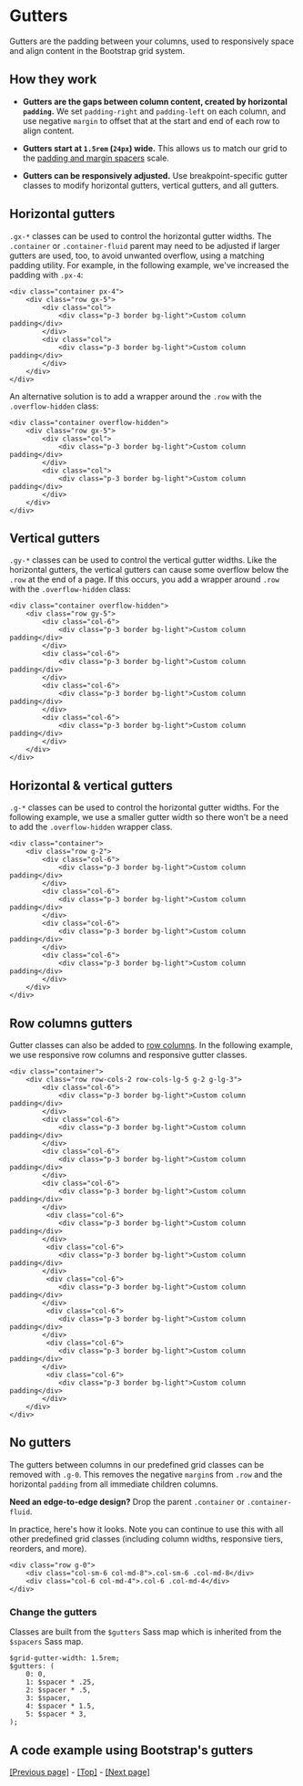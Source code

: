 # Gutters

Gutters are the padding between your columns, used to responsively space and align content in the Bootstrap grid system.

## How they work

* **Gutters are the gaps between column content, created by horizontal `padding`.** We set `padding-right` and `padding-left` on each column, and use negative `margin` to offset that at the start and end of each row to align content.

* **Gutters start at `1.5rem` (`24px`) wide.** This allows us to match our grid to the [padding and margin spacers](https://github.com/AndrewSRea/My_Learning_Port/tree/main/Bootstrap/Utilities/Spacing#spacing) scale.

* **Gutters can be responsively adjusted.** Use breakpoint-specific gutter classes to modify horizontal gutters, vertical gutters, and all gutters.

## Horizontal gutters

`.gx-*` classes can be used to control the horizontal gutter widths. The `.container` or `.container-fluid` parent may need to be adjusted if larger gutters are used, too, to avoid unwanted overflow, using a matching padding utility. For example, in the following example, we've increased the padding with `.px-4`:
```
<div class="container px-4">
    <div class="row gx-5">
        <div class="col">
            <div class="p-3 border bg-light">Custom column padding</div>
        </div>
        <div class="col">
            <div class="p-3 border bg-light">Custom column padding</div>
        </div>
    </div>
</div>
```
An alternative solution is to add a wrapper around the `.row` with the `.overflow-hidden` class:
```
<div class="container overflow-hidden">
    <div class="row gx-5">
        <div class="col">
            <div class="p-3 border bg-light">Custom column padding</div>
        </div>
        <div class="col">
            <div class="p-3 border bg-light">Custom column padding</div>
        </div>
    </div>
</div>
```

## Vertical gutters

`.gy-*` classes can be used to control the vertical gutter widths. Like the horizontal gutters, the vertical gutters can cause some overflow below the `.row` at the end of a page. If this occurs, you add a wrapper around `.row` with the `.overflow-hidden` class:
```
<div class="container overflow-hidden">
    <div class="row gy-5">
        <div class="col-6">
            <div class="p-3 border bg-light">Custom column padding</div>
        </div>
        <div class="col-6">
            <div class="p-3 border bg-light">Custom column padding</div>
        </div>
        <div class="col-6">
            <div class="p-3 border bg-light">Custom column padding</div>
        </div>
        <div class="col-6">
            <div class="p-3 border bg-light">Custom column padding</div>
        </div>
    </div>
</div>
```

## Horizontal & vertical gutters

`.g-*` classes can be used to control the horizontal gutter widths. For the following example, we use a smaller gutter width so there won't be a need to add the `.overflow-hidden` wrapper class.
```
<div class="container">
    <div class="row g-2">
        <div class="col-6">
            <div class="p-3 border bg-light">Custom column padding</div>
        </div>
        <div class="col-6">
            <div class="p-3 border bg-light">Custom column padding</div>
        </div>
        <div class="col-6">
            <div class="p-3 border bg-light">Custom column padding</div>
        </div>
        <div class="col-6">
            <div class="p-3 border bg-light">Custom column padding</div>
        </div>
    </div>
</div>
```

## Row columns gutters

Gutter classes can also be added to [row columns](https://github.com/AndrewSRea/My_Learning_Port/tree/main/Bootstrap/Layout/Grid#row-columns). In the following example, we use responsive row columns and responsive gutter classes.
```
<div class="container">
    <div class="row row-cols-2 row-cols-lg-5 g-2 g-lg-3">
        <div class="col-6">
            <div class="p-3 border bg-light">Custom column padding</div>
        </div>
        <div class="col-6">
            <div class="p-3 border bg-light">Custom column padding</div>
        </div>
        <div class="col-6">
            <div class="p-3 border bg-light">Custom column padding</div>
        </div>
        <div class="col-6">
            <div class="p-3 border bg-light">Custom column padding</div>
        </div>
         <div class="col-6">
            <div class="p-3 border bg-light">Custom column padding</div>
        </div>
         <div class="col-6">
            <div class="p-3 border bg-light">Custom column padding</div>
        </div>
         <div class="col-6">
            <div class="p-3 border bg-light">Custom column padding</div>
        </div>
         <div class="col-6">
            <div class="p-3 border bg-light">Custom column padding</div>
        </div>
         <div class="col-6">
            <div class="p-3 border bg-light">Custom column padding</div>
        </div>
         <div class="col-6">
            <div class="p-3 border bg-light">Custom column padding</div>
        </div>
    </div>
</div>
```

## No gutters

The gutters between columns in our predefined grid classes can be removed with `.g-0`. This removes the negative `margin`s from `.row` and the horizontal `padding` from all immediate children columns.

**Need an edge-to-edge design?** Drop the parent `.container` or `.container-fluid`.

In practice, here's how it looks. Note you can continue to use this with all other predefined grid classes (including column widths, responsive tiers, reorders, and more).
```
<div class="row g-0">
    <div class="col-sm-6 col-md-8">.col-sm-6 .col-md-8</div>
    <div class="col-6 col-md-4">.col-6 .col-md-4</div>
</div>
```

### Change the gutters

Classes are built from the `$gutters` Sass map which is inherited from the `$spacers` Sass map.
```
$grid-gutter-width: 1.5rem;
$gutters: (
    0: 0,
    1: $spacer * .25,
    2: $spacer * .5,
    3: $spacer,
    4: $spacer * 1.5,
    5: $spacer * 3,
);
```

## A code example using Bootstrap's gutters



[[Previous page]](https://github.com/AndrewSRea/My_Learning_Port/tree/main/Bootstrap/Layout/Columns#columns) - [[Top]](https://github.com/AndrewSRea/My_Learning_Port/tree/main/Bootstrap/Layout/Gutters#gutters) - [[Next page]]()
